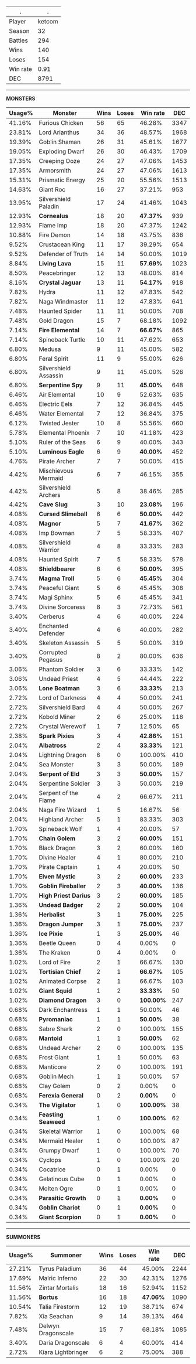 .|.
|-|-
Player|ketcom
Season|32
Battles|294
Wins|140
Loses|154
Win rate|0.91
DEC|8791

---
**MONSTERS**

Usage%|Monster|Wins|Loses|Win rate|DEC|
-|-|-|-|-|-|
41.16%|Furious Chicken|56|65|46.28%|3347|
23.81%|Lord Arianthus|34|36|48.57%|1968|
19.39%|Goblin Shaman|26|31|45.61%|1677|
19.05%|Exploding Dwarf|26|30|46.43%|1709|
17.35%|Creeping Ooze|24|27|47.06%|1453|
17.35%|Armorsmith|24|27|47.06%|1613|
15.31%|Prismatic Energy|25|20|55.56%|1513|
14.63%|Giant Roc|16|27|37.21%|953|
13.95%|Silvershield Paladin|17|24|41.46%|1043|
12.93%|**Cornealus**|18|20|**47.37%**|939|
12.93%|Flame Imp|18|20|47.37%|1242|
10.88%|Fire Demon|14|18|43.75%|836|
9.52%|Crustacean King|11|17|39.29%|654|
9.52%|Defender of Truth|14|14|50.00%|1019|
8.84%|**Living Lava**|15|11|**57.69%**|1023|
8.50%|Peacebringer|12|13|48.00%|814|
8.16%|**Crystal Jaguar**|13|11|**54.17%**|918|
7.82%|Hydra|11|12|47.83%|542|
7.82%|Naga Windmaster|11|12|47.83%|641|
7.48%|Haunted Spider|11|11|50.00%|708|
7.48%|Gold Dragon|15|7|68.18%|1092|
7.14%|**Fire Elemental**|14|7|**66.67%**|865|
7.14%|Spineback Turtle|10|11|47.62%|653|
6.80%|Medusa|9|11|45.00%|582|
6.80%|Feral Spirit|11|9|55.00%|626|
6.80%|Silvershield Assassin|9|11|45.00%|526|
6.80%|**Serpentine Spy**|9|11|**45.00%**|648|
6.46%|Air Elemental|10|9|52.63%|635|
6.46%|Electric Eels|7|12|36.84%|445|
6.46%|Water Elemental|7|12|36.84%|375|
6.12%|Twisted Jester|10|8|55.56%|660|
5.78%|Elemental Phoenix|7|10|41.18%|423|
5.10%|Ruler of the Seas|6|9|40.00%|343|
5.10%|**Luminous Eagle**|6|9|**40.00%**|452|
4.76%|Pirate Archer|7|7|50.00%|415|
4.42%|Mischievous Mermaid|6|7|46.15%|355|
4.42%|Silvershield Archers|5|8|38.46%|285|
4.42%|**Cave Slug**|3|10|**23.08%**|196|
4.08%|**Cursed Slimeball**|6|6|**50.00%**|442|
4.08%|**Magnor**|5|7|**41.67%**|362|
4.08%|Imp Bowman|7|5|58.33%|407|
4.08%|Silvershield Warrior|4|8|33.33%|283|
4.08%|Haunted Spirit|7|5|58.33%|578|
4.08%|**Shieldbearer**|6|6|**50.00%**|395|
3.74%|**Magma Troll**|5|6|**45.45%**|304|
3.74%|Peaceful Giant|5|6|45.45%|308|
3.74%|Magi Sphinx|5|6|45.45%|341|
3.74%|Divine Sorceress|8|3|72.73%|561|
3.40%|Cerberus|4|6|40.00%|224|
3.40%|Enchanted Defender|4|6|40.00%|282|
3.40%|Skeleton Assassin|5|5|50.00%|319|
3.40%|Corrupted Pegasus|8|2|80.00%|636|
3.06%|Phantom Soldier|3|6|33.33%|142|
3.06%|Undead Priest|4|5|44.44%|222|
3.06%|**Lone Boatman**|3|6|**33.33%**|213|
2.72%|Lord of Darkness|4|4|50.00%|241|
2.72%|Silvershield Bard|4|4|50.00%|267|
2.72%|Kobold Miner|2|6|25.00%|118|
2.72%|Crystal Werewolf|1|7|12.50%|65|
2.38%|**Spark Pixies**|3|4|**42.86%**|151|
2.04%|**Albatross**|2|4|**33.33%**|121|
2.04%|Lightning Dragon|6|0|100.00%|410|
2.04%|Sea Monster|3|3|50.00%|189|
2.04%|**Serpent of Eld**|3|3|**50.00%**|157|
2.04%|Serpentine Soldier|3|3|50.00%|219|
2.04%|Serpent of the Flame|4|2|66.67%|211|
2.04%|Naga Fire Wizard|1|5|16.67%|56|
2.04%|Highland Archer|5|1|83.33%|303|
1.70%|Spineback Wolf|1|4|20.00%|57|
1.70%|**Chain Golem**|3|2|**60.00%**|151|
1.70%|Black Dragon|3|2|60.00%|160|
1.70%|Divine Healer|4|1|80.00%|210|
1.70%|Pirate Captain|1|4|20.00%|50|
1.70%|**Elven Mystic**|3|2|**60.00%**|233|
1.70%|**Goblin Fireballer**|2|3|**40.00%**|136|
1.70%|**High Priest Darius**|3|2|**60.00%**|185|
1.36%|**Undead Badger**|2|2|**50.00%**|104|
1.36%|**Herbalist**|3|1|**75.00%**|225|
1.36%|**Dragon Jumper**|3|1|**75.00%**|237|
1.36%|**Ice Pixie**|1|3|**25.00%**|46|
1.36%|Beetle Queen|0|4|0.00%|0|
1.36%|The Kraken|0|4|0.00%|0|
1.02%|Lord of Fire|2|1|66.67%|130|
1.02%|**Tortisian Chief**|2|1|**66.67%**|105|
1.02%|Animated Corpse|2|1|66.67%|103|
1.02%|**Giant Squid**|1|2|**33.33%**|50|
1.02%|**Diamond Dragon**|3|0|**100.00%**|247|
0.68%|Dark Enchantress|1|1|50.00%|46|
0.68%|**Pyromaniac**|1|1|**50.00%**|38|
0.68%|Sabre Shark|2|0|100.00%|155|
0.68%|**Mantoid**|1|1|**50.00%**|62|
0.68%|Undead Archer|2|0|100.00%|135|
0.68%|Frost Giant|1|1|50.00%|63|
0.68%|Manticore|2|0|100.00%|191|
0.68%|Goblin Mech|1|1|50.00%|57|
0.68%|Clay Golem|0|2|0.00%|0|
0.68%|**Ferexia General**|0|2|**0.00%**|0|
0.34%|**The Vigilator**|1|0|**100.00%**|38|
0.34%|**Feasting Seaweed**|1|0|**100.00%**|62|
0.34%|Skeletal Warrior|1|0|100.00%|68|
0.34%|Mermaid Healer|1|0|100.00%|87|
0.34%|Grumpy Dwarf|1|0|100.00%|70|
0.34%|Cyclops|1|0|100.00%|20|
0.34%|Cocatrice|0|1|0.00%|0|
0.34%|Gelatinous Cube|0|1|0.00%|0|
0.34%|Molten Ogre|0|1|0.00%|0|
0.34%|**Parasitic Growth**|0|1|**0.00%**|0|
0.34%|**Goblin Chariot**|0|1|**0.00%**|0|
0.34%|**Giant Scorpion**|0|1|**0.00%**|0|

---
**SUMMONERS**

Usage%|Summoner|Wins|Loses|Win rate|DEC|
-|-|-|-|-|-|
27.21%|Tyrus Paladium|36|44|45.00%|2244|
17.69%|Malric Inferno|22|30|42.31%|1276|
11.56%|Zintar Mortalis|18|16|52.94%|1152|
11.56%|**Bortus**|16|18|**47.06%**|1090|
10.54%|Talia Firestorm|12|19|38.71%|674|
7.82%|Xia Seachan|9|14|39.13%|464|
7.48%|Delwyn Dragonscale|15|7|68.18%|1085|
3.40%|Daria Dragonscale|6|4|60.00%|414|
2.72%|Kiara Lightbringer|6|2|75.00%|388|
